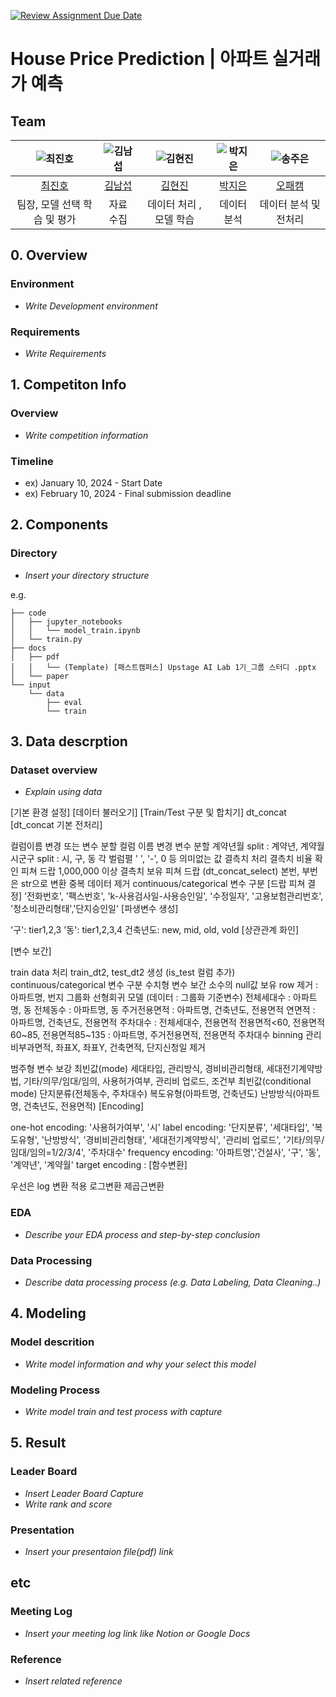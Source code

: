 [![Review Assignment Due Date](https://classroom.github.com/assets/deadline-readme-button-22041afd0340ce965d47ae6ef1cefeee28c7c493a6346c4f15d667ab976d596c.svg)](https://classroom.github.com/a/znc2XbtA)
# House Price Prediction | 아파트 실거래가 예측
## Team

| ![최진호](https://avatars.githubusercontent.com/u/40931237?s=88&v=4) | ![김남섭](https://avatars.githubusercontent.com/u/178737930?s=88&v=4) | ![김현진](https://avatars.githubusercontent.com/u/180828922?s=88&v=4) | ![박지은](https://avatars.githubusercontent.com/u/182731776?s=88&v=4) | ![송주은](https://avatars.githubusercontent.com/u/182833254?s=88&v=4) |
| :--------------------------------------------------------------: | :--------------------------------------------------------------: | :--------------------------------------------------------------: | :--------------------------------------------------------------: | :--------------------------------------------------------------: |
|            [최진호](https://github.com/lojino)             |            [김남섭](https://github.com/PotatoKim1)             |            [김현진](https://github.com/jinibizsite)             |            [박지은](https://github.com/FULLMOOONBY)             |            [오패캠](https://github.com/jsonghcbiz)             |
|                            팀장, 모델 선택 학습 및 평가                             |                            자료 수집                             |                            데이터 처리 , 모델 학습                             |                            데이터분석                             |                            데이터 분석 및 전처리                             |

## 0. Overview
### Environment
- _Write Development environment_

### Requirements
- _Write Requirements_

## 1. Competiton Info

### Overview

- _Write competition information_

### Timeline

- ex) January 10, 2024 - Start Date
- ex) February 10, 2024 - Final submission deadline

## 2. Components

### Directory

- _Insert your directory structure_

e.g.
```
├── code
│   ├── jupyter_notebooks
│   │   └── model_train.ipynb
│   └── train.py
├── docs
│   ├── pdf
│   │   └── (Template) [패스트캠퍼스] Upstage AI Lab 1기_그룹 스터디 .pptx
│   └── paper
└── input
    └── data
        ├── eval
        └── train
```

## 3. Data descrption

### Dataset overview

- _Explain using data_

[기본 환경 설정]
[데이터 불러오기]
[Train/Test 구분 및 합치기]
dt_concat
[dt_concat 기본 전처리]

컬럼이름 변경 또는 변수 분할
컬럼 이름 변경
변수 분할
계약년월 split : 계약년, 계약월
시군구 split : 시, 구, 동
각 벌럼펼 ' ', '-', 0 등 의미없는 값 결측치 처리
결측치 비율 확인
피쳐 드랍
1,000,000 이상 결측치 보유 피쳐 드랍 (dt_concat_select)
본번, 부번은 str으로 변환
중복 데이터 제거
continuous/categorical 변수 구분 [드랍 피쳐 결정]
'전화번호', '팩스번호', 'k-사용검사일-사용승인일', '수정일자', '고용보험관리번호', '청소비관리형태','단지승인일'
[파생변수 생성]

'구': tier1,2,3
'동': tier1,2,3,4
건축년도: new, mid, old, vold
[상관관계 화인]

[변수 보간]

train data 처리
train_dt2, test_dt2 생성 (is_test 컬럼 추가)
continuous/categorical 변수 구분
수치형 변수 보간
소수의 null값 보유 row 제거 : 아파트명, 번지
그룹화 선형회귀 모델 (데이터 : 그룹화 기준변수)
전체세대수 : 아파트명, 동
전체동수 : 아파트명, 동
주거전용면적 : 아파트명, 건축년도, 전용면적
연면적 : 아파트명, 건축년도, 전용면적
주차대수 : 전체세대수, 전용면적
전용면적<60, 전용면적60~85, 전용면적85~135 : 아파트명, 주거전용면적, 전용면적
주차대수 binning
관리비부과면적, 좌표X, 좌표Y, 건축면적, 단지신청일 제거

범주형 변수 보강
최빈값(mode)
세대타입, 관리방식, 경비비관리형태, 세대전기계약방법, 기타/의무/임대/임의, 사용허가여부, 관리비 업로드,
조건부 최빈값(conditional mode)
단지분류(전체동수, 주차대수)
복도유형(아파트명, 건축년도)
난방방식(아파트명, 건축년도, 전용면적)
[Encoding]

one-hot encoding: '사용허가여부', '시'
label encoding: '단지분류', '세대타입', '복도유형', '난방방식', '경비비관리형태', '세대전기계약방식', '관리비 업로드', '기타/의무/임대/임의=1/2/3/4', '주차대수'
frequency encoding: '아파트명','건설사', '구', '동', '계약년', '계약월'
target encoding :
[함수변환]

우선은 log 변환 적용
로그변환
제곱근변환

### EDA

- _Describe your EDA process and step-by-step conclusion_

### Data Processing

- _Describe data processing process (e.g. Data Labeling, Data Cleaning..)_

## 4. Modeling

### Model descrition

- _Write model information and why your select this model_

### Modeling Process

- _Write model train and test process with capture_

## 5. Result

### Leader Board

- _Insert Leader Board Capture_
- _Write rank and score_

### Presentation

- _Insert your presentaion file(pdf) link_

## etc

### Meeting Log

- _Insert your meeting log link like Notion or Google Docs_

### Reference

- _Insert related reference_
